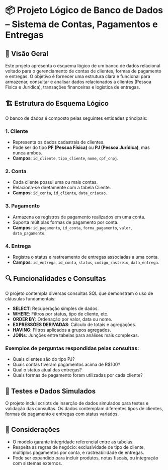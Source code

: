 # 📦 Projeto Lógico de Banco de Dados – Sistema de Contas, Pagamentos e Entregas

## 🧠 Visão Geral

Este projeto apresenta o esquema lógico de um banco de dados relacional voltado para o gerenciamento de contas de clientes, formas de pagamento e entregas. O objetivo é fornecer uma estrutura clara e funcional para armazenar, consultar e analisar dados relacionados a clientes (Pessoa Física e Jurídica), transações financeiras e logística de entregas.

## 🏗️ Estrutura do Esquema Lógico

O banco de dados é composto pelas seguintes entidades principais:

### 1. Cliente
- Representa os dados cadastrais de clientes.
- Pode ser do tipo **PF (Pessoa Física)** ou **PJ (Pessoa Jurídica)**, mas nunca ambos.
- **Campos**: `id_cliente`, `tipo_cliente`, `nome`, `cpf_cnpj`.

### 2. Conta
- Cada cliente possui uma ou mais contas.
- Relaciona-se diretamente com a tabela Cliente.
- **Campos**: `id_conta`, `id_cliente`, `data_criacao`.

### 3. Pagamento
- Armazena os registros de pagamento realizados em uma conta.
- Suporta múltiplas formas de pagamento por conta.
- **Campos**: `id_pagamento`, `id_conta`, `forma_pagamento`, `valor`, `data_pagamento`.

### 4. Entrega
- Registra o status e rastreamento de entregas associadas a uma conta.
- **Campos**: `id_entrega`, `id_conta`, `status`, `codigo_rastreio`, `data_entrega`.

## 🔍 Funcionalidades e Consultas

O projeto contempla diversas consultas SQL que demonstram o uso de cláusulas fundamentais:

- **SELECT**: Recuperação simples de dados.
- **WHERE**: Filtros por status, tipo de cliente, etc.
- **ORDER BY**: Ordenação por valor, data ou nome.
- **EXPRESSÕES DERIVADAS**: Cálculo de totais e agregações.
- **HAVING**: Filtros aplicados a grupos agregados.
- **JOINs**: Junções entre tabelas para análises mais complexas.

### Exemplos de perguntas respondidas pelas consultas:
- Quais clientes são do tipo PJ?
- Quais contas tiveram pagamentos acima de R$100?
- Qual o status atual das entregas?
- Quais formas de pagamento foram utilizadas por cada cliente?

## 🧪 Testes e Dados Simulados

O projeto inclui scripts de inserção de dados simulados para testes e validação das consultas. Os dados contemplam diferentes tipos de clientes, formas de pagamento e entregas com status variados.

## 📌 Considerações

- O modelo garante integridade referencial entre as tabelas.
- Respeita as regras de negócio: exclusividade de tipo de cliente, múltiplos pagamentos por conta, e rastreabilidade de entregas.
- Pode ser expandido para incluir produtos, notas fiscais, ou integração com sistemas externos.
